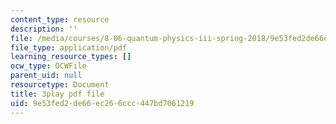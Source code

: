 ```yaml
---
content_type: resource
description: ''
file: /media/courses/8-06-quantum-physics-iii-spring-2018/9e53fed2de66ec266ccc447bd7061219_loVzNly0Gyw.pdf
file_type: application/pdf
learning_resource_types: []
ocw_type: OCWFile
parent_uid: null
resourcetype: Document
title: 3play pdf file
uid: 9e53fed2-de66-ec26-6ccc-447bd7061219
---
```

